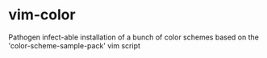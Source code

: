 vim-color
=========

Pathogen infect-able installation of a bunch of color schemes based on the 'color-scheme-sample-pack' vim script